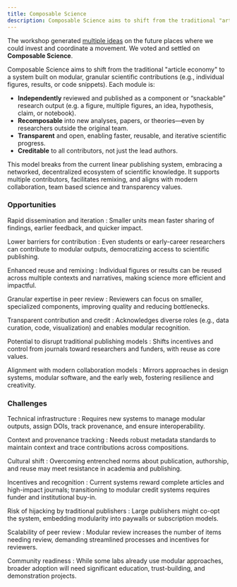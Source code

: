 ```yaml
---
title: Composable Science
description: Composable Science aims to shift from the traditional "article economy" to a system built on modular, granular scientific contributions (e.g., individual figures, results, or code snippets).
---
```


The workshop generated [multiple ideas](./future-possibilities.md) on the future places where we could invest and coordinate a movement. We voted and settled on **Composable Science**.

Composable Science aims to shift from the traditional "article economy" to a system built on modular, granular scientific contributions (e.g., individual figures, results, or code snippets). Each module is:

- **Independently** reviewed and published as a component or “snackable” research output (e.g. a figure, multiple figures, an idea, hypothesis, claim, or notebook).
- **Recomposable** into new analyses, papers, or theories—even by researchers outside the original team.
- **Transparent** and open, enabling faster, reusable, and iterative scientific progress.
- **Creditable** to all contributors, not just the lead authors.

This model breaks from the current linear publishing system, embracing a networked, decentralized ecosystem of scientific knowledge. It supports multiple contributors, facilitates remixing, and aligns with modern collaboration, team based science and transparency values.

### Opportunities

Rapid dissemination and iteration
: Smaller units mean faster sharing of findings, earlier feedback, and quicker impact.

Lower barriers for contribution
: Even students or early-career researchers can contribute to modular outputs, democratizing access to scientific publishing.

Enhanced reuse and remixing
: Individual figures or results can be reused across multiple contexts and narratives, making science more efficient and impactful.

Granular expertise in peer review
: Reviewers can focus on smaller, specialized components, improving quality and reducing bottlenecks.

Transparent contribution and credit
: Acknowledges diverse roles (e.g., data curation, code, visualization) and enables modular recognition.

Potential to disrupt traditional publishing models
: Shifts incentives and control from journals toward researchers and funders, with reuse as core values.

Alignment with modern collaboration models
: Mirrors approaches in design systems, modular software, and the early web, fostering resilience and creativity.

### Challenges

Technical infrastructure
: Requires new systems to manage modular outputs, assign DOIs, track provenance, and ensure interoperability.

Context and provenance tracking
: Needs robust metadata standards to maintain context and trace contributions across compositions.

Cultural shift
: Overcoming entrenched norms about publication, authorship, and reuse may meet resistance in academia and publishing.

Incentives and recognition
: Current systems reward complete articles and high-impact journals; transitioning to modular credit systems requires funder and institutional buy-in.

Risk of hijacking by traditional publishers
: Large publishers might co-opt the system, embedding modularity into paywalls or subscription models.

Scalability of peer review
: Modular review increases the number of items needing review, demanding streamlined processes and incentives for reviewers.

Community readiness
: While some labs already use modular approaches, broader adoption will need significant education, trust-building, and demonstration projects.
